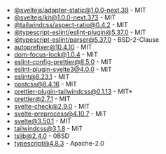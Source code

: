 - [@sveltejs/adapter-static@1.0.0-next.39](https://github.com/sveltejs/kit) - MIT
- [@sveltejs/kit@1.0.0-next.373](https://github.com/sveltejs/kit) - MIT
- [@tailwindcss/aspect-ratio@0.4.2](https://github.com/tailwindlabs/tailwindcss-aspect-ratio) - MIT
- [@typescript-eslint/eslint-plugin@5.37.0](https://github.com/typescript-eslint/typescript-eslint) - MIT
- [@typescript-eslint/parser@5.37.0](https://github.com/typescript-eslint/typescript-eslint) - BSD-2-Clause
- [autoprefixer@10.4.10](https://github.com/postcss/autoprefixer) - MIT
- [dom-focus-lock@1.0.4](https://github.com/theKashey/dom-focus-lock) - MIT
- [eslint-config-prettier@8.5.0](https://github.com/prettier/eslint-config-prettier) - MIT
- [eslint-plugin-svelte3@4.0.0](https://github.com/sveltejs/eslint-plugin-svelte3) - MIT
- [eslint@8.23.1](https://github.com/eslint/eslint) - MIT
- [postcss@8.4.16](https://github.com/postcss/postcss) - MIT
- [prettier-plugin-tailwindcss@0.1.13](https://github.com/tailwindlabs/prettier-plugin-tailwindcss) - MIT\*
- [prettier@2.7.1](https://github.com/prettier/prettier) - MIT
- [svelte-check@2.9.0](https://github.com/sveltejs/language-tools) - MIT
- [svelte-preprocess@4.10.7](https://github.com/sveltejs/svelte-preprocess) - MIT
- [svelte@3.50.1](https://github.com/sveltejs/svelte) - MIT
- [tailwindcss@3.1.8](https://github.com/tailwindlabs/tailwindcss) - MIT
- [tslib@2.4.0](https://github.com/Microsoft/tslib) - 0BSD
- [typescript@4.8.3](https://github.com/Microsoft/TypeScript) - Apache-2.0
